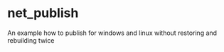 # net_publish
An example how to publish for windows and linux without restoring and rebuilding twice

